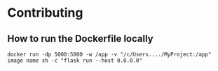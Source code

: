 # Contributing

## How to run the Dockerfile locally
```
docker run -dp 5000:5000 -w /app -v "/c/Users..../MyProject:/app" image name sh -c "flask run --host 0.0.0.0"
```